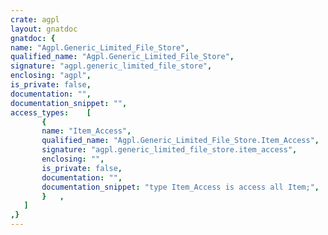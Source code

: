 ```yaml
---
crate: agpl
layout: gnatdoc
gnatdoc: {
name: "Agpl.Generic_Limited_File_Store",
qualified_name: "Agpl.Generic_Limited_File_Store",
signature: "agpl.generic_limited_file_store",
enclosing: "agpl",
is_private: false,
documentation: "",
documentation_snippet: "",
access_types:    [
       {
       name: "Item_Access",
       qualified_name: "Agpl.Generic_Limited_File_Store.Item_Access",
       signature: "agpl.generic_limited_file_store.item_access",
       enclosing: "",
       is_private: false,
       documentation: "",
       documentation_snippet: "type Item_Access is access all Item;",
       }   ,
   ]
,}
---
```

